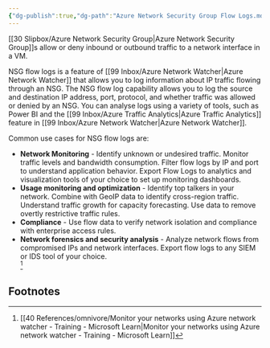 ```yaml
---
{"dg-publish":true,"dg-path":"Azure Network Security Group Flow Logs.md","permalink":"/azure-network-security-group-flow-logs/","tags":["notes"]}
---
```



[[30 Slipbox/Azure Network Security Group\|Azure Network Security Group]]s allow or deny inbound or outbound traffic to a network interface in a VM.

NSG flow logs is a feature of [[99 Inbox/Azure Network Watcher\|Azure Network Watcher]] that allows you to log information about IP traffic flowing through an NSG. The NSG flow log capability allows you to log the source and destination IP address, port, protocol, and whether traffic was allowed or denied by an NSG. You can analyse logs using a variety of tools, such as Power BI and the [[99 Inbox/Azure Traffic Analytics\|Azure Traffic Analytics]] feature in [[99 Inbox/Azure Network Watcher\|Azure Network Watcher]].

Common use cases for NSG flow logs are:

- **Network Monitoring** - Identify unknown or undesired traffic. Monitor traffic levels and bandwidth consumption. Filter flow logs by IP and port to understand application behavior. Export Flow Logs to analytics and visualization tools of your choice to set up monitoring dashboards.
- **Usage monitoring and optimization** - Identify top talkers in your network. Combine with GeoIP data to identify cross-region traffic. Understand traffic growth for capacity forecasting. Use data to remove overtly restrictive traffic rules.
- **Compliance** - Use flow data to verify network isolation and compliance with enterprise access rules.
- **Network forensics and security analysis** - Analyze network flows from compromised IPs and network interfaces. Export flow logs to any SIEM or IDS tool of your choice.  
[^1]

## Footnotes

[^1]: [[40 References/omnivore/Monitor your networks using Azure network watcher - Training - Microsoft Learn\|Monitor your networks using Azure network watcher - Training - Microsoft Learn]]

